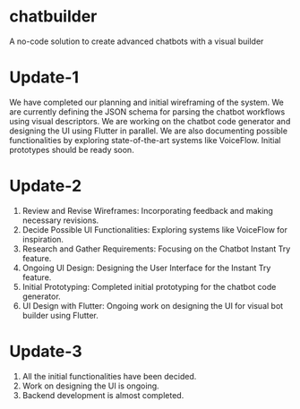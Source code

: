 # chatbuilder
A no-code solution to create advanced chatbots with a visual builder

# Update-1
We have completed our planning and initial wireframing of the system. We are currently defining the JSON schema for parsing the chatbot workflows using visual descriptors. We are working on the chatbot code generator and designing the UI using Flutter in parallel. 
We are also documenting possible functionalities by exploring state-of-the-art systems like VoiceFlow. Initial prototypes should be ready soon.

# Update-2
1. Review and Revise Wireframes: Incorporating feedback and making necessary revisions.
2. Decide Possible UI Functionalities: Exploring systems like VoiceFlow for inspiration.
3. Research and Gather Requirements: Focusing on the Chatbot Instant Try feature.
4. Ongoing UI Design: Designing the User Interface for the Instant Try feature.
5. Initial Prototyping: Completed initial prototyping for the chatbot code generator.
6. UI Design with Flutter: Ongoing work on designing the UI for visual bot builder using Flutter.

# Update-3
1. All the initial functionalities have been decided.
2. Work on designing the UI is ongoing.
3. Backend development is almost completed.
